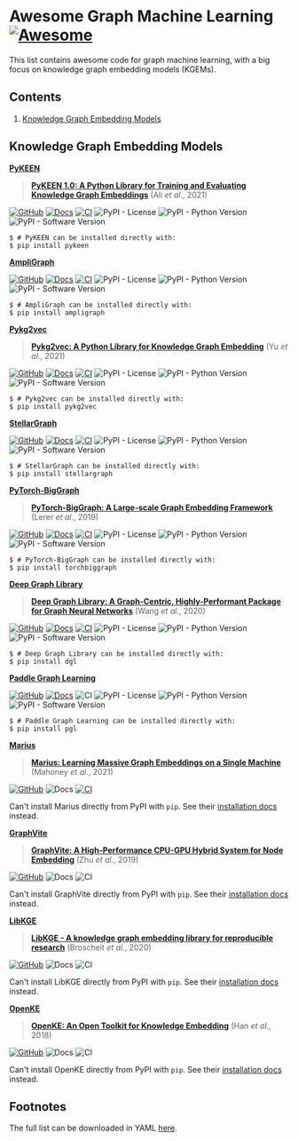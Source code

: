 # Awesome Graph Machine Learning [![Awesome](https://awesome.re/badge.svg)](https://awesome.re)

This list contains awesome code for graph machine learning, with a big
focus on knowledge graph embedding models (KGEMs).

## Contents

1. [Knowledge Graph Embedding Models](#knowledge-graph-embedding-models)

## Knowledge Graph Embedding Models

<strong><a href="https://pykeen.github.io">PyKEEN</a></strong>


> [**PyKEEN 1.0: A Python Library for Training and Evaluating Knowledge Graph Embeddings**](https://jmlr.org/papers/v22/20-825.html) (Ali *et al.*, 2021)

[![GitHub](https://img.shields.io/badge/GitHub-pykeen/pykeen-black?logo=github)](https://github.com/pykeen/pykeen)
[![Docs](https://img.shields.io/badge/Docs-available-green?logo=gitbook)](https://pykeen.readthedocs.io)
[![CI](https://img.shields.io/badge/CI-github-green?logo=github)](https://github.com/pykeen/pykeen/actions/workflows/tests.yml)
![PyPI - License](https://img.shields.io/pypi/l/pykeen)
![PyPI - Python Version](https://img.shields.io/pypi/pyversions/pykeen)
![PyPI - Software Version](https://img.shields.io/pypi/v/pykeen)

```shell
$ # PyKEEN can be installed directly with:
$ pip install pykeen
```
<strong><a href="https://github.com/Accenture/AmpliGraph">AmpliGraph</a></strong>


[![GitHub](https://img.shields.io/badge/GitHub-Accenture/AmpliGraph-black?logo=github)](https://github.com/Accenture/AmpliGraph)
[![Docs](https://img.shields.io/badge/Docs-available-green?logo=gitbook)](https://docs.ampligraph.org)
[![CI](https://img.shields.io/badge/CI-CircleCI-green?logo=CircleCI)](https://app.circleci.com/pipelines/github/Accenture/AmpliGraph)
![PyPI - License](https://img.shields.io/pypi/l/ampligraph)
![PyPI - Python Version](https://img.shields.io/pypi/pyversions/ampligraph)
![PyPI - Software Version](https://img.shields.io/pypi/v/ampligraph)

```shell
$ # AmpliGraph can be installed directly with:
$ pip install ampligraph
```
<strong><a href="https://github.com/Sujit-O/pykg2vec">Pykg2vec</a></strong>


> [**Pykg2vec: A Python Library for Knowledge Graph Embedding**](https://jmlr.org/papers/v22/19-433.html) (Yu *et al.*, 2021)

[![GitHub](https://img.shields.io/badge/GitHub-SujitO/pykg2vec-black?logo=github)](https://github.com/Sujit-O/pykg2vec)
[![Docs](https://img.shields.io/badge/Docs-available-green?logo=gitbook)](https://pykg2vec.readthedocs.io)
[![CI](https://img.shields.io/badge/CI-CircleCI-green?logo=CircleCI)](https://app.circleci.com/pipelines/github/Sujit-O/pykg2vec)
![PyPI - License](https://img.shields.io/pypi/l/pykg2vec)
![PyPI - Python Version](https://img.shields.io/pypi/pyversions/pykg2vec)
![PyPI - Software Version](https://img.shields.io/pypi/v/pykg2vec)

```shell
$ # Pykg2vec can be installed directly with:
$ pip install pykg2vec
```
<strong><a href="https://github.com/stellargraph/stellargraph">StellarGraph</a></strong>


[![GitHub](https://img.shields.io/badge/GitHub-stellargraph/stellargraph-black?logo=github)](https://github.com/stellargraph/stellargraph)
[![Docs](https://img.shields.io/badge/Docs-available-green?logo=gitbook)](https://stellargraph.readthedocs.io)
[![CI](https://img.shields.io/badge/CI-GitHub-green?logo=GitHub)](https://github.com/stellargraph/stellargraph/actions/workflows/ci.yml)
![PyPI - License](https://img.shields.io/pypi/l/stellargraph)
![PyPI - Python Version](https://img.shields.io/pypi/pyversions/stellargraph)
![PyPI - Software Version](https://img.shields.io/pypi/v/stellargraph)

```shell
$ # StellarGraph can be installed directly with:
$ pip install stellargraph
```
<strong><a href="https://github.com/facebookresearch/PyTorch-BigGraph">PyTorch-BigGraph</a></strong>


> [**PyTorch-BigGraph: A Large-scale Graph Embedding Framework**](https://mlsys.org/Conferences/2019/doc/2019/71.pdf) (Lerer *et al.*, 2019)

[![GitHub](https://img.shields.io/badge/GitHub-facebookresearch/PyTorchBigGraph-black?logo=github)](https://github.com/facebookresearch/PyTorch-BigGraph)
[![Docs](https://img.shields.io/badge/Docs-available-green?logo=gitbook)](https://torchbiggraph.readthedocs.io)
[![CI](https://img.shields.io/badge/CI-CircleCI-green?logo=CircleCI)](https://app.circleci.com/pipelines/github/facebookresearch/PyTorch-BigGraph)
![PyPI - License](https://img.shields.io/pypi/l/torchbiggraph)
![PyPI - Python Version](https://img.shields.io/pypi/pyversions/torchbiggraph)
![PyPI - Software Version](https://img.shields.io/pypi/v/torchbiggraph)

```shell
$ # PyTorch-BigGraph can be installed directly with:
$ pip install torchbiggraph
```
<strong><a href="https://dgl.ai">Deep Graph Library</a></strong>


> [**Deep Graph Library: A Graph-Centric, Highly-Performant Package for Graph Neural Networks**](https://arxiv.org/abs/1909.01315) (Wang *et al.*, 2020)

[![GitHub](https://img.shields.io/badge/GitHub-dmlc/dgl-black?logo=github)](https://github.com/dmlc/dgl)
[![Docs](https://img.shields.io/badge/Docs-available-green?logo=gitbook)](https://docs.dgl.ai)
[![CI](https://img.shields.io/badge/CI-Jenkins-green?logo=Jenkins)](https://ci.dgl.ai/job/DGL/job/master)
![PyPI - License](https://img.shields.io/pypi/l/dgl)
![PyPI - Python Version](https://img.shields.io/pypi/pyversions/dgl)
![PyPI - Software Version](https://img.shields.io/pypi/v/dgl)

```shell
$ # Deep Graph Library can be installed directly with:
$ pip install dgl
```
<strong><a href="https://github.com/PaddlePaddle/PGL">Paddle Graph Learning</a></strong>


[![GitHub](https://img.shields.io/badge/GitHub-PaddlePaddle/PGL-black?logo=github)](https://github.com/PaddlePaddle/PGL)
[![Docs](https://img.shields.io/badge/Docs-available-green?logo=gitbook)](https://pgl.readthedocs.io)
![CI](https://img.shields.io/badge/CI-missing-red)
![PyPI - License](https://img.shields.io/pypi/l/pgl)
![PyPI - Python Version](https://img.shields.io/pypi/pyversions/pgl)
![PyPI - Software Version](https://img.shields.io/pypi/v/pgl)

```shell
$ # Paddle Graph Learning can be installed directly with:
$ pip install pgl
```
<strong><a href="https://marius-project.org">Marius</a></strong>


> [**Marius: Learning Massive Graph Embeddings on a Single Machine**](https://www.usenix.org/conference/osdi21/presentation/mohoney) (Mahoney *et al.*, 2021)

[![GitHub](https://img.shields.io/badge/GitHub-mariusteam/marius-black?logo=github)](https://github.com/marius-team/marius)
![Docs](https://img.shields.io/badge/Docs-missing-red?logo=gitbook)
[![CI](https://img.shields.io/badge/CI-github-green?logo=github)](https://github.com/marius-team/marius/actions/workflows/build_and_test.yml)

Can't install Marius directly from PyPI with `pip`. See their [installation docs](https://github.com/marius-team/marius#installation-from-source-with-pip) instead.

<strong><a href="https://graphvite.io">GraphVite</a></strong>


> [**GraphVite: A High-Performance CPU-GPU Hybrid System for Node Embedding**](https://arxiv.org/abs/1903.00757) (Zhu *et al.*, 2019)

[![GitHub](https://img.shields.io/badge/GitHub-DeepGraphLearning/graphvite-black?logo=github)](https://github.com/DeepGraphLearning/graphvite)
![Docs](https://img.shields.io/badge/Docs-missing-red?logo=gitbook)
![CI](https://img.shields.io/badge/CI-missing-red)

Can't install GraphVite directly from PyPI with `pip`. See their [installation docs](https://github.com/DeepGraphLearning/graphvite#installation) instead.

<strong><a href="https://github.com/uma-pi1/kge">LibKGE</a></strong>


> [**LibKGE - A knowledge graph embedding library for reproducible research**](https://www.aclweb.org/anthology/2020.emnlp-demos.22) (Broscheit *et al.*, 2020)

[![GitHub](https://img.shields.io/badge/GitHub-umapi1/kge-black?logo=github)](https://github.com/uma-pi1/kge)
![Docs](https://img.shields.io/badge/Docs-missing-red?logo=gitbook)
![CI](https://img.shields.io/badge/CI-missing-red)

Can't install LibKGE directly from PyPI with `pip`. See their [installation docs](https://github.com/uma-pi1/kge#quick-start) instead.

<strong><a href="http://openke.thunlp.org">OpenKE</a></strong>


> [**OpenKE: An Open Toolkit for Knowledge Embedding**](https://www.aclweb.org/anthology/D18-2024/) (Han *et al.*, 2018)

[![GitHub](https://img.shields.io/badge/GitHub-thunlp/OpenKE-black?logo=github)](https://github.com/thunlp/OpenKE)
![Docs](https://img.shields.io/badge/Docs-missing-red?logo=gitbook)
![CI](https://img.shields.io/badge/CI-missing-red)

Can't install OpenKE directly from PyPI with `pip`. See their [installation docs](https://github.com/thunlp/OpenKE#installation) instead.


## Footnotes

The full list can be downloaded in YAML
[here](https://raw.githubusercontent.com/pykeen/kgem-software-review/main/_data/software.yml).
